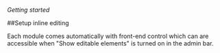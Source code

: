 *Getting started*

##Setup inline editing

Each module comes automatically with front-end control which can are accessible when "Show editable elements" is turned on in the admin bar.